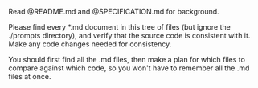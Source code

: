 Read @README.md and @SPECIFICATION.md for background.

Please find every *.md document in this tree of files (but ignore the ./prompts directory), and verify that the source code is consistent with it.
Make any code changes needed for consistency.

You should first find all the .md files, then make a plan for which files to compare against which code, so you won't have to remember all the .md files at once.
